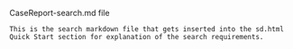 CaseReport-search.md file

    This is the search markdown file that gets inserted into the sd.html Quick Start section for explanation of the search requirements.
    